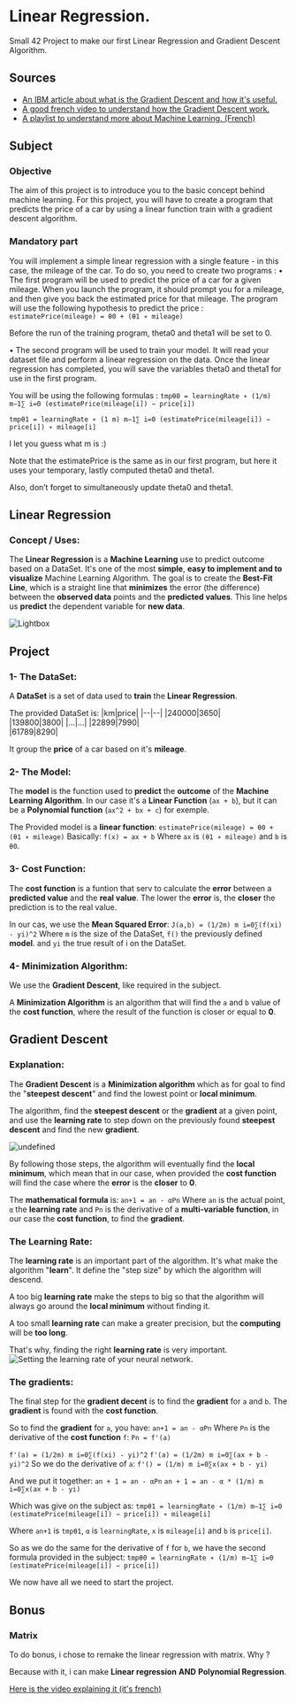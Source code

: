 # Linear Regression.  
Small 42 Project to make our first Linear Regression and Gradient Descent Algorithm.  
  
## Sources
- [An IBM article about what is the Gradient Descent and how it's useful.](https://www.ibm.com/think/topics/gradient-descent)  
- [A good french video to understand how the Gradient Descent work.](https://www.youtube.com/watch?v=rcl_YRyoLIY&list=PLO_fdPEVlfKqUF5BPKjGSh7aV9aBshrpY)  
- [A playlist to understand more about Machine Learning. (French)](https://www.youtube.com/watch?v=EUD07IiviJg&list=PLO_fdPEVlfKqUF5BPKjGSh7aV9aBshrpY)

## Subject
### Objective
The aim of this project is to introduce you to the basic concept behind machine learning.
For this project, you will have to create a program that predicts the price of a car by
using a linear function train with a gradient descent algorithm.
### Mandatory part
You will implement a simple linear regression with a single feature - in this case, the
mileage of the car.
To do so, you need to create two programs :
• The first program will be used to predict the price of a car for a given mileage.
When you launch the program, it should prompt you for a mileage, and then give
you back the estimated price for that mileage. The program will use the following
hypothesis to predict the price :
``estimatePrice(mileage) = θ0 + (θ1 ∗ mileage)``

Before the run of the training program, theta0 and theta1 will be set to 0.

• The second program will be used to train your model. It will read your dataset file
and perform a linear regression on the data.
Once the linear regression has completed, you will save the variables theta0 and
theta1 for use in the first program.

You will be using the following formulas :
``tmpθ0 = learningRate ∗ (1/m) m−1∑ i=0 (estimatePrice(mileage[i]) − price[i])``

``tmpθ1 = learningRate ∗ (1 m) m−1∑ i=0 (estimatePrice(mileage[i]) − price[i]) ∗ mileage[i]``

I let you guess what m is :)

Note that the estimatePrice is the same as in our first program, but here it uses your temporary, lastly computed theta0 and theta1.

Also, don’t forget to simultaneously update theta0 and theta1.

## Linear Regression
### Concept / Uses:
The **Linear Regression** is a **Machine Learning** use to predict outcome based on a DataSet.
It's one of the most **simple**, **easy to implement and to visualize** Machine Learning Algorithm.
The goal is to create the **Best-Fit Line**, which is a straight line that **minimizes** the error (the difference) between the **observed data** points and the **predicted values**.
This line helps us **predict** the dependent variable for **new data**.

![Lightbox](https://media.geeksforgeeks.org/wp-content/uploads/20231129130431/11111111.png)

## Project
### 1- The DataSet:
A **DataSet** is a set of data used to **train** the **Linear Regression**.

The provided DataSet is:
|km|price|
|--|--|
|240000|3650|  
|139800|3800|
|...|...|
|22899|7990|  
|61789|8290|

It group the **price** of a car based on it's **mileage**.

### 2- The Model:
The **model** is the function used to **predict** the **outcome** of the **Machine Learning Algorithm**.
In our case it's a **Linear Function** (`ax + b`), but it can be a **Polynomial function** (`ax^2 + bx + c`) for exemple.

The Provided model is a **linear function**:
``estimatePrice(mileage) = θ0 + (θ1 ∗ mileage)``
Basically:
``f(x) = ax + b``
Where `ax` is `(θ1 ∗ mileage)` and `b` is `θ0`.

### 3- Cost Function:
The **cost function** is a funtion that serv to calculate the **error** between a **predicted value** and the **real value**.
The lower the **error** is, the **closer** the prediction is to the real value.

In our cas, we use the **Mean Squared Error**:
``J(a,b) = (1/2m) m
i=0∑(f(xi) - yi)^2``
Where `m` is the size of the DataSet, `f()` the previously defined **model**. and `yi` the true result of i on the DataSet.
### 4- Minimization Algorithm:
We use the **Gradient Descent**, like required in the subject.

A **Minimization Algorithm** is an algorithm that will find the `a` and `b` value of the **cost function**, where the result of the function is closer or equal to **0**.

## Gradient Descent
### Explanation:
The **Gradient Descent** is a **Minimization algorithm** which as for goal to find the "**steepest descent**" and find the lowest point or **local minimum**.

The algorithm, find the **steepest descent** or the **gradient** at a given point, and use the **learning rate** to step down on the previously found **steepest descent** and find the new **gradient**.

![undefined](https://upload.wikimedia.org/wikipedia/commons/thumb/f/ff/Gradient_descent.svg/1024px-Gradient_descent.svg.png)

By following those steps, the algorithm will eventually find the **local minimum**, which mean that in our case, when provided the **cost function** will find the case where the **error** is the **closer** to **0**.

The **mathematical formula** is:
``an+1 = an - αPn``
Where `an` is the actual point, `α` the **learning rate** and `Pn` is the derivative of a **multi-variable function**, in our case the **cost function**, to find the **gradient**.

### The Learning Rate:
The **learning rate** is an important part of the algorithm. It's what make the algorithm "**learn**".
It define the "step size" by which the algorithm will descend.

A too big **learning rate** make the steps to big so that the algorithm will always go around the **local minimum** without finding it.

A too small **learning rate** can make a greater precision, but the **computing** will be **too long**.

That's why, finding the right **learning rate** is very important.
![Setting the learning rate of your neural network.](https://www.jeremyjordan.me/content/images/2018/02/Screen-Shot-2018-02-24-at-11.47.09-AM.png)

### The gradients:
The final step for the **gradient decent** is to find the **gradient** for `a` and `b`.
The **gradient** is found with the **cost function**.

So to find the **gradient** for `a`, you have:
``an+1 = an - αPn``
Where `Pn` is the derivative of the **cost function** `f`:
``Pn = f'(a)``

``f'(a) = (1/2m) m i=0∑(f(xi) - yi)^2``
``f'(a) = (1/2m) m i=0∑(ax + b - yi)^2``
So we do the derivative of `a`:
``f'() = (1/m) m i=0∑x(ax + b - yi)``

And we put it together:
``an + 1 = an - αPn``
``an + 1 = an - α * (1/m) m i=0∑x(ax + b - yi)``

Which was give on the subject as:
``tmpθ1 = learningRate ∗ (1/m) m−1∑ i=0 (estimatePrice(mileage[i]) − price[i]) ∗ mileage[i]``

Where `an+1` is `tmpθ1`,  `α` is `learningRate`, `x` is `mileage[i]` and `b` is `price[i]`.

So as we do the same for the derivative of `f` for `b`, we have the second formula provided in the subject:
``tmpθ0 = learningRate ∗ (1/m) m−1∑ i=0 (estimatePrice(mileage[i]) − price[i])``

We now have all we need to start the project.

## Bonus

### Matrix
To do bonus, i chose to remake the linear regression with matrix. Why ?

Because with it, i can make **Linear regression** **AND** **Polynomial Regression**.

[Here is the video explaining it (it's french)](https://www.youtube.com/watch?v=8Y3r7F47Xfo&list=PLO_fdPEVlfKqUF5BPKjGSh7aV9aBshrpY)